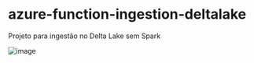 # azure-function-ingestion-deltalake
Projeto para ingestão no Delta Lake sem Spark

![image](https://github.com/reginaldosilva27/azure-function-ingestion-deltalake/assets/69867503/6f0d9782-82f2-4567-8ea8-75c7671baa31)

